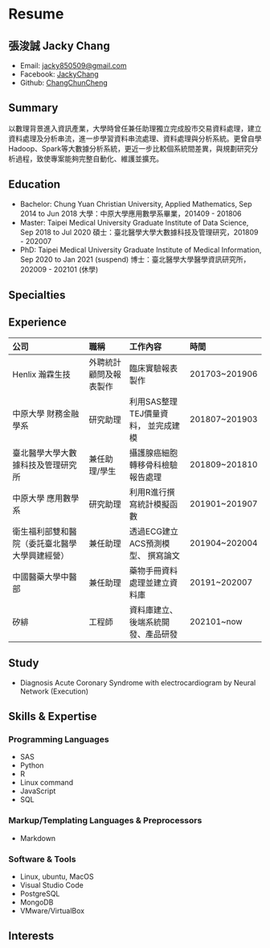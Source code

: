 # Resume

## 張浚誠 Jacky Chang

* Email: jacky850509@gmail.com
* Facebook: [JackyChang](https://www.facebook.com/profile.php?id=100004678897373)
* Github: [ChangChunCheng](https://github.com/ChangChunCheng)

## Summary

以數理背景進入資訊產業，大學時曾任兼任助理獨立完成股市交易資料處理，建立資料處理及分析串流，進一步學習資料串流處理、資料處理與分析系統。更曾自學Hadoop、Spark等大數據分析系統，更近一步比較個系統間差異，與規劃研究分析過程，致使專案能夠完整自動化、維護並擴充。

## Education

* Bachelor: Chung Yuan Christian University, Applied Mathematics, Sep 2014 to Jun 2018 大學：中原大學應用數學系畢業，201409 - 201806
* Master: Taipei Medical University Graduate Institute of Data Science, Sep 2018 to Jul 2020 碩士：臺北醫學大學大數據科技及管理研究，201809 - 202007
* PhD: Taipei Medical University Graduate Institute of Medical Information, Sep 2020 to Jan 2021 \(suspend\) 博士：臺北醫學大學醫學資訊研究所，202009 - 202101 \(休學\)

## Specialties

## Experience

| 公司 | 職稱 | 工作內容 | 時間 |
| :--- | :--- | :--- | :--- |
| Henlix 瀚霖生技 | 外聘統計顧問及報表製作 | 臨床實驗報表製作 | 201703~201906 |
| 中原大學 財務金融學系 | 研究助理 | 利用SAS整理TEJ價量資料， 並完成建模 | 201807~201903 |
| 臺北醫學大學大數據科技及管理研究所 | 兼任助理/學生 | 攝護腺癌細胞轉移骨科檢驗報告處理 | 201809~201810 |
| 中原大學 應用數學系 | 研究助理 | 利用R進行撰寫統計模擬函數 | 201901~201907 |
| 衛生福利部雙和醫院（委託臺北醫學大學興建經營） | 兼任助理 | 透過ECG建立ACS預測模型、 撰寫論文 | 201904~202004 |
| 中國醫藥大學中醫部 | 兼任助理 | 藥物手冊資料處理並建立資料庫 | 20191~202007 |
| 矽緋 | 工程師 | 資料庫建立、後端系統開發、產品研發 | 202101~now |

## Study

* Diagnosis Acute Coronary Syndrome with electrocardiogram by Neural Network \(Execution\)

## Skills & Expertise

### Programming Languages

* SAS
* Python
* R
* Linux command
* JavaScript
* SQL

### Markup/Templating Languages & Preprocessors

* Markdown

### Software & Tools

* Linux, ubuntu, MacOS
* Visual Studio Code
* PostgreSQL
* MongoDB
* VMware/VirtualBox

## Interests

